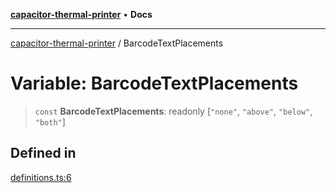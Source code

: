 [**capacitor-thermal-printer**](../README.md) • **Docs**

***

[capacitor-thermal-printer](../README.md) / BarcodeTextPlacements

# Variable: BarcodeTextPlacements

> `const` **BarcodeTextPlacements**: readonly [`"none"`, `"above"`, `"below"`, `"both"`]

## Defined in

[definitions.ts:6](https://github.com/Malik12tree/capacitor-thermal-printer/blob/13f24ad9c51afbc330a0f5ba3a6781455547e5a3/src/definitions.ts#L6)
